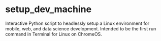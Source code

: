 # setup_dev_machine

Interactive Python script to headlessly setup a Linux environment for mobile, web, and data science development. Intended to be the first run command in Terminal for Linux on ChromeOS.
